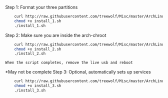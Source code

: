 Step 1:
	Format your three partitions
	
```bash
	curl http://raw.githubusercontent.com/treewolf/Misc/master/ArchLinux/install_1.sh > install_1.sh
	chmod +x install_1.sh
	./install_1.sh
```

Step 2:
	Make sure you are inside the arch-chroot
	
```bash
	curl http://raw.githubusercontent.com/treewolf/Misc/master/ArchLinux/install_2.sh > install_2.sh
	chmod +x install_2.sh
	./install_2.sh
```
	
	When the script completes, remove the live usb and reboot

*May not be complete
Step 3:
	Optional, automatically sets up services
	
```bash
	curl http://raw.githubusercontent.com/treewolf/Misc/master/ArchLinux/install_13.sh > install_3.sh
	chmod +x install_3.sh
	./install_3.sh
```
